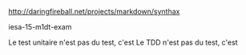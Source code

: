 http://daringfireball.net/projects/markdown/synthax

iesa-15-m1dt-exam

Le test unitaire n'est pas du test, c'est
Le TDD n'est pas du test, c'est


